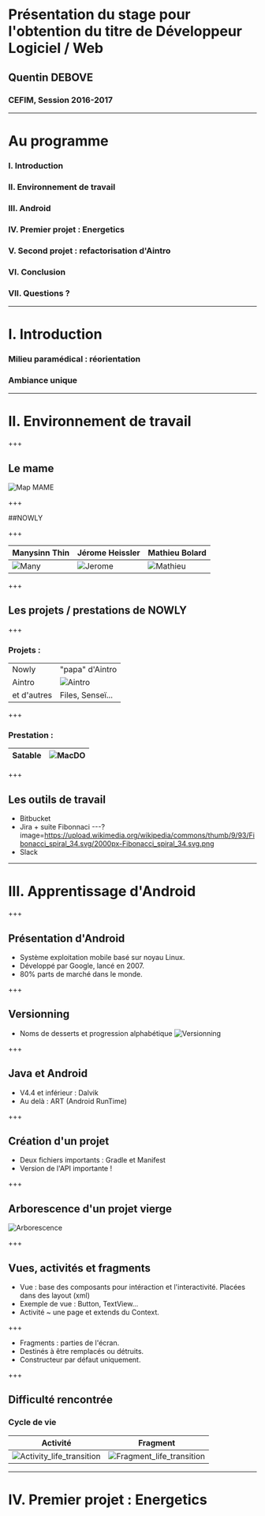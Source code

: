 # Présentation du stage pour l'obtention du titre de Développeur Logiciel / Web
## Quentin DEBOVE
### CEFIM, Session 2016-2017

---

# Au programme 
### I. Introduction
### II. Environnement de travail
### III. Android
### IV. Premier projet : Energetics
### V. Second projet : refactorisation d'Aintro
### VI. Conclusion
### VII. Questions ?

---

# I. Introduction

### Milieu paramédical : réorientation
### Ambiance unique

---

# II. Environnement de travail

+++

## Le mame
![Map MAME](http://www.tech-orleans.fr/wp-content/uploads/2015/06/FAA_MAME_TOURS_EXTERIEUR_PARVIS_03.jpg)

+++

##NOWLY

+++

|Manysinn Thin                                                                                                                       |Jérome Heissler                                                                        |Mathieu Bolard                                                                          |
|------------------------------------------------------------------------------------------------------------------------------------|---------------------------------------------------------------------------------------|----------------------------------------------------------------------------------------|
|![Many](https://media.licdn.com/mpr/mpr/shrinknp_400_400/AAEAAQAAAAAAAAh_AAAAJDQ3ZDlkYTIyLWE1MzctNDNlYy1hNmU5LWRlNmM2MWVkYjEzNw.jpg)|![Jerome](https://media.licdn.com/mpr/mpr/shrinknp_400_400/p/3/000/121/063/2ae3e5d.jpg)|![Mathieu](https://media.licdn.com/mpr/mpr/shrinknp_400_400/p/4/005/099/26e/3f6eca5.jpg)| 

+++

## Les projets / prestations de NOWLY

+++

### Projets :
|                        |                                                                                                                       |
|------------------------|-----------------------------------------------------------------------------------------------------------------------|
|Nowly                   | "papa" d'Aintro                                                                                                       |
|Aintro                  |![Aintro](https://lh3.googleusercontent.com/qF77BoA8pwfNvAtIYKzgN3d23EJE8WVjDtfHeVbcdmE6jKtP3pN5Dq67T-bwCmXqSA=w300-rw)|
|et d'autres             | Files, Senseï...                                                                                                      |

+++

### Prestation :

| Satable | ![MacDO](https://heureu.com/wp-content/uploads/2016/10/redwire-singapore-ronald-macdonald-clown.jpg)|
|---------|-----------------------------------------------------------------------------------------------------|

+++

## Les outils de travail

* Bitbucket
* Jira + suite Fibonnaci
---?image=https://upload.wikimedia.org/wikipedia/commons/thumb/9/93/Fibonacci_spiral_34.svg/2000px-Fibonacci_spiral_34.svg.png
* Slack

---

# III. Apprentissage d'Android

+++

## Présentation d'Android

* Système exploitation mobile basé sur noyau Linux.
* Développé par Google, lancé en 2007.
* 80% parts de marché dans le monde.

+++

## Versionning

* Noms de desserts et progression alphabétique
![Versionning](http://3.bp.blogspot.com/-xxixKWi26CU/VnuOg6Z3d7I/AAAAAAAAAuM/qBrHidasRm0/s1600/droid.jpg)

+++

## Java et Android

* V4.4 et inférieur : Dalvik
* Au delà : ART (Android RunTime)

+++

## Création d'un projet

* Deux fichiers importants : Gradle et Manifest
* Version de l'API importante !

+++

## Arborescence d'un projet vierge

![Arborescence](assets/images/arborescence_projet.png)
 
+++

## Vues, activités et fragments

* Vue : base des composants pour intéraction et l'interactivité. Placées dans des layout (xml)
* Exemple de vue : Button, TextView...
* Activité ~ une page et extends du Context.

+++

* Fragments : parties de l'écran.
* Destinés à être remplacés ou détruits.
* Constructeur par défaut uniquement.

+++

## Difficulté rencontrée

### Cycle de vie 

|Activité                                                                    |Fragment                                                                    |
|----------------------------------------------------------------------------|----------------------------------------------------------------------------|
|![Activity_life_transition](assets/images/activity_lifecycle_transition.png)|![Fragment_life_transition](assets/images/fragment_lifecycle_transition.jpg)|

---

# IV. Premier projet : Energetics